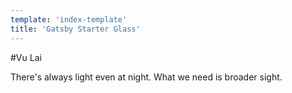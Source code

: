 ```yaml
---
template: 'index-template'
title: 'Gatsby Starter Glass'
---
```


#Vu Lai

There's always light even at night. What we need is broader sight.
